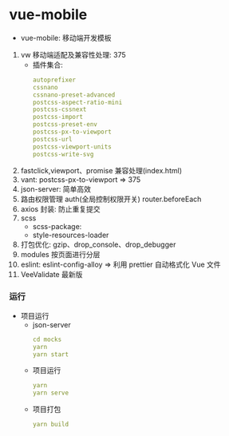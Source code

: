# vue-mobile

-   vue-mobile: 移动端开发模板

1. vw 移动端适配及兼容性处理: 375
    - 插件集合:
        ```yaml
        autoprefixer
        cssnano
        cssnano-preset-advanced
        postcss-aspect-ratio-mini
        postcss-cssnext
        postcss-import
        postcss-preset-env
        postcss-px-to-viewport
        postcss-url
        postcss-viewport-units
        postcss-write-svg
        ```
2. fastclick,viewport、promise 兼容处理(index.html)
3. vant: postcss-px-to-viewport => 375
4. json-server: 简单高效
5. 路由权限管理 auth(全局控制权限开关) router.beforeEach
6. axios 封装: 防止重复提交
7. scss
    - scss-package:
    - style-resources-loader
8. 打包优化: gzip、drop_console、drop_debugger
9. modules 按页面进行分层
10. eslint: eslint-config-alloy => 利用 prettier 自动格式化 Vue 文件
11. VeeValidate 最新版

### 运行

-   项目运行
    -   json-server
        ```yaml
        cd mocks
        yarn
        yarn start
        ```
    -   项目运行
        ```yaml
        yarn
        yarn serve
        ```
    -   项目打包
        ```yaml
        yarn build
        ```
